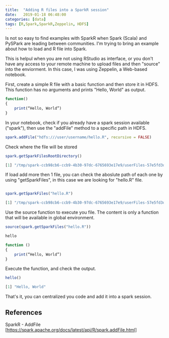 ```yaml
---
title:  "Adding R files into a SparkR session"
date:   2019-01-18 06:48:00
categories: [data]
tags: [R,Spark,SparkR,Zeppelin, HDFS]
---
```


Is not so easy to find examples with SparkR when Spark (Scala) and PySPark are leading between communities. I'm trying to bring an example about how to load and R file into Spark.

This is helpul when you are not using RStudio as interface, or you don't have any access to your remote machine to upload files and then "source" into the enviorment. In this case, I was using Zeppelin, a Web-based notebook.

First, create a simple R file with a basic function and then store it in HDFS. This function has no arguments and prints "Hello, World" as output.

```r
function() 
{
    print(“Hello, World”)
}
```

In your notebook, check if you already have a spark session available ("spark"), then use the "addFile" method to a specific path in HDFS.


```r
spark.addFile("hdfs:///user/username/hello.R", recursive = FALSE)
```

Check where the file will be stored
```r
spark.getSparkFilesRootDirectory()

[1] "/tmp/spark-ccb98cb6-ccb9-4b30-97dc-6765693e17e9/userFiles-57e5fd3d-6c67-4fe2-bf65-0c4110a88d25"

```
If load add more then 1 file, you can check the aboslute path of each one by using "getSparkFiles", in this case we are looking for "hello.R" file.

```r

spark.getSparkFiles("hello.R")

[1] "/tmp/spark-ccb98cb6-ccb9-4b30-97dc-6765693e17e9/userFiles-57e5fd3d-6c67-4fe2-bf65-0c4110a88d25/hello.R"

```

Use the source function to execute you file. The content is only a function that will be available in global environment.

```r
source(spark.getSparkFiles("hello.R"))
```

```r
hello

function () 
{
    print(“Hello, World”)
}
```

Execute the function, and check the output.

```r
hello()

[1] "Hello, World"

```

That's it, you can centralized you code and add it into a spark session.

## References

SparkR - AddFile [https://spark.apache.org/docs/latest/api/R/spark.addFile.html]